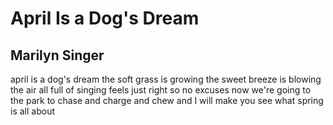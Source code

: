 # April Is a Dog's Dream
## Marilyn Singer
april is a dog's dream
the soft grass is growing
the sweet breeze is blowing
the air all full of singing feels just right
so no excuses now
we're going to the park
to chase and charge and chew
and I will make you see
what spring is all about